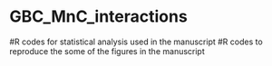# GBC_MnC_interactions
#R codes for statistical analysis used in the manuscript
#R codes to reproduce the some of the figures in the manuscript
